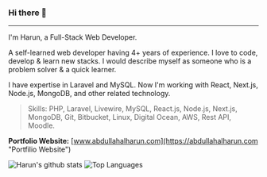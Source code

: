 ### Hi there 👋
---
I'm Harun, a Full-Stack Web Developer.

A self-learned web developer having 4+ years of experience. I love to code, develop & learn new stacks. I would describe myself as someone who is a problem solver & a quick learner. 

I have expertise in Laravel and MySQL. Now I'm working with React, Next.js, Node.js, MongoDB, and other related technology.

> Skills: 
PHP, Laravel, Livewire, MySQL, React.js, Node.js, Next.js, MongoDB, Git, Bitbucket, Linux, Digital Ocean, AWS, Rest API, Moodle.

**Portfolio Website:** [www.abdullahalharun.com](https://abdullahalharun.com "Portfilio Website")

![Harun's github stats](https://github-readme-stats.vercel.app/api?username=abdullahalharun&show_icons=true&count_private=true&line_height=40)
![Top Languages](https://github-readme-stats.vercel.app/api/top-langs/?username=abdullahalharun&hide=html)



